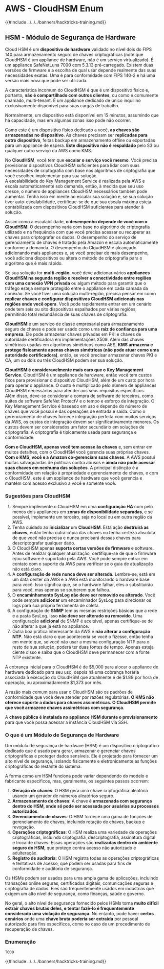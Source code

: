 # AWS - CloudHSM Enum

{{#include ../../../banners/hacktricks-training.md}}

## HSM - Módulo de Segurança de Hardware

Cloud HSM é um **dispositivo de hardware** validado no nível dois do FIPS 140 para armazenamento seguro de chaves criptográficas (note que CloudHSM é um appliance de hardware, não é um serviço virtualizado). É um appliance SafeNetLuna 7000 com 5.3.13 pré-carregado. Existem duas versões de firmware e a escolha de qual usar depende realmente das suas necessidades exatas. Uma é para conformidade com FIPS 140-2 e há uma versão mais nova que pode ser utilizada.

A característica incomum do CloudHSM é que é um dispositivo físico e, portanto, **não é compartilhado com outros clientes**, ou como é comumente chamado, multi-tenant. É um appliance dedicado de único inquilino exclusivamente disponível para suas cargas de trabalho.

Normalmente, um dispositivo está disponível em 15 minutos, assumindo que há capacidade, mas em algumas zonas isso pode não ocorrer.

Como este é um dispositivo físico dedicado a você, **as chaves são armazenadas no dispositivo**. As chaves precisam ser **replicadas para outro dispositivo**, feitas backup em armazenamento offline ou exportadas para um appliance de espera. **Este dispositivo não é respaldado** pelo S3 ou qualquer outro serviço da AWS como KMS.

No **CloudHSM**, você tem que **escalar o serviço você mesmo**. Você precisa provisionar dispositivos CloudHSM suficientes para lidar com suas necessidades de criptografia com base nos algoritmos de criptografia que você escolheu implementar para sua solução.\
A escalabilidade do Key Management Service é realizada pela AWS e escala automaticamente sob demanda, então, à medida que seu uso cresce, o número de appliances CloudHSM necessários também pode aumentar. Tenha isso em mente ao escalar sua solução e, se sua solução tiver auto-escalabilidade, certifique-se de que sua escala máxima esteja contabilizada com dispositivos CloudHSM suficientes para atender à solução.

Assim como a escalabilidade, **o desempenho depende de você com o CloudHSM**. O desempenho varia com base no algoritmo de criptografia utilizado e na frequência com que você precisa acessar ou recuperar as chaves para criptografar os dados. O desempenho do serviço de gerenciamento de chaves é tratado pela Amazon e escala automaticamente conforme a demanda. O desempenho do CloudHSM é alcançado adicionando mais appliances e, se você precisar de mais desempenho, você adiciona dispositivos ou altera o método de criptografia para o algoritmo que é mais rápido.

Se sua solução for **multi-região**, você deve adicionar vários **appliances CloudHSM na segunda região e resolver a conectividade entre regiões com uma conexão VPN privada** ou algum método para garantir que o tráfego esteja sempre protegido entre o appliance em cada camada da conexão. Se você tiver uma solução multi-região, precisa pensar em como **replicar chaves e configurar dispositivos CloudHSM adicionais nas regiões onde você opera**. Você pode rapidamente entrar em um cenário onde tem seis ou oito dispositivos espalhados por várias regiões, permitindo total redundância de suas chaves de criptografia.

**CloudHSM** é um serviço de classe empresarial para armazenamento seguro de chaves e pode ser usado como uma **raiz de confiança para uma empresa**. Ele pode armazenar chaves privadas em PKI e chaves de autoridade certificadora em implementações X509. Além das chaves simétricas usadas em algoritmos simétricos como AES, **KMS armazena e protege fisicamente apenas chaves simétricas (não pode atuar como uma autoridade certificadora)**, então, se você precisar armazenar chaves PKI e CA, um ou dois ou três CloudHSM podem ser sua solução.

**CloudHSM é consideravelmente mais caro que o Key Management Service**. CloudHSM é um appliance de hardware, então você tem custos fixos para provisionar o dispositivo CloudHSM, além de um custo por hora para operar o appliance. O custo é multiplicado pelo número de appliances CloudHSM necessários para atender aos seus requisitos específicos.\
Além disso, deve-se considerar a compra de software de terceiros, como suítes de software SafeNet ProtectV e o tempo e esforço de integração. O Key Management Service é baseado em uso e depende do número de chaves que você possui e das operações de entrada e saída. Como o gerenciamento de chaves fornece integração perfeita com muitos serviços da AWS, os custos de integração devem ser significativamente menores. Os custos devem ser considerados um fator secundário em soluções de criptografia. A criptografia é tipicamente usada para segurança e conformidade.

**Com o CloudHSM, apenas você tem acesso às chaves** e, sem entrar em muitos detalhes, com o CloudHSM você gerencia suas próprias chaves. **Com o KMS, você e a Amazon co-gerenciam suas chaves**. A AWS possui muitas salvaguardas de políticas contra abusos e **ainda não pode acessar suas chaves em nenhuma das soluções**. A principal distinção é a conformidade em relação à propriedade e gerenciamento de chaves, e com o CloudHSM, este é um appliance de hardware que você gerencia e mantém com acesso exclusivo a você e somente você.

### Sugestões para CloudHSM

1. Sempre implemente o CloudHSM em uma **configuração HA** com pelo menos dois appliances em **zonas de disponibilidade separadas**, e se possível, implemente um terceiro, seja no local ou em outra região da AWS.
2. Tenha cuidado ao **inicializar** um **CloudHSM**. Esta ação **destruirá as chaves**, então tenha outra cópia das chaves ou tenha certeza absoluta de que você não precisa e nunca precisará dessas chaves para descriptografar qualquer dado.
3. O CloudHSM apenas **suporta certas versões de firmware** e software. Antes de realizar qualquer atualização, certifique-se de que o firmware e/ou software é suportado pela AWS. Você pode sempre entrar em contato com o suporte da AWS para verificar se o guia de atualização não está claro.
4. A **configuração de rede nunca deve ser alterada.** Lembre-se, está em um data center da AWS e a AWS está monitorando o hardware base para você. Isso significa que, se o hardware falhar, eles o substituirão para você, mas apenas se souberem que falhou.
5. O **encaminhamento SysLog não deve ser removido ou alterado**. Você pode sempre **adicionar** um encaminhador SysLog para direcionar os logs para sua própria ferramenta de coleta.
6. A configuração de **SNMP** tem as mesmas restrições básicas que a rede e a pasta SysLog. Isso **não deve ser alterado ou removido**. Uma configuração **adicional** de SNMP é aceitável, apenas certifique-se de não alterar a que já está no appliance.
7. Outra boa prática interessante da AWS é **não alterar a configuração NTP**. Não está claro o que aconteceria se você o fizesse, então tenha em mente que, se você não usar a mesma configuração NTP para o resto de sua solução, poderá ter duas fontes de tempo. Apenas esteja ciente disso e saiba que o CloudHSM deve permanecer com a fonte NTP existente.

A cobrança inicial para o CloudHSM é de $5,000 para alocar o appliance de hardware dedicado para seu uso, depois há uma cobrança horária associada à execução do CloudHSM que atualmente é de $1.88 por hora de operação, ou aproximadamente $1,373 por mês.

A razão mais comum para usar o CloudHSM são os padrões de conformidade que você deve atender por razões regulatórias. **O KMS não oferece suporte a dados para chaves assimétricas. O CloudHSM permite que você armazene chaves assimétricas com segurança**.

A **chave pública é instalada no appliance HSM durante o provisionamento** para que você possa acessar a instância CloudHSM via SSH.

### O que é um Módulo de Segurança de Hardware

Um módulo de segurança de hardware (HSM) é um dispositivo criptográfico dedicado que é usado para gerar, armazenar e gerenciar chaves criptográficas e proteger dados sensíveis. Ele é projetado para fornecer um alto nível de segurança, isolando fisicamente e eletronicamente as funções criptográficas do restante do sistema.

A forma como um HSM funciona pode variar dependendo do modelo e fabricante específicos, mas, geralmente, os seguintes passos ocorrem:

1. **Geração de chaves**: O HSM gera uma chave criptográfica aleatória usando um gerador de números aleatórios seguro.
2. **Armazenamento de chaves**: A chave é **armazenada com segurança dentro do HSM, onde só pode ser acessada por usuários ou processos autorizados**.
3. **Gerenciamento de chaves**: O HSM fornece uma gama de funções de gerenciamento de chaves, incluindo rotação de chaves, backup e revogação.
4. **Operações criptográficas**: O HSM realiza uma variedade de operações criptográficas, incluindo criptografia, descriptografia, assinatura digital e troca de chaves. Essas operações são **realizadas dentro do ambiente seguro do HSM**, que protege contra acesso não autorizado e adulteração.
5. **Registro de auditoria**: O HSM registra todas as operações criptográficas e tentativas de acesso, que podem ser usadas para fins de conformidade e auditoria de segurança.

Os HSMs podem ser usados para uma ampla gama de aplicações, incluindo transações online seguras, certificados digitais, comunicações seguras e criptografia de dados. Eles são frequentemente usados em indústrias que exigem um alto nível de segurança, como finanças, saúde e governo.

No geral, o alto nível de segurança fornecido pelos HSMs torna **muito difícil extrair chaves brutas deles, e tentar fazê-lo é frequentemente considerado uma violação de segurança**. No entanto, pode haver **certos cenários** onde uma **chave bruta poderia ser extraída** por pessoal autorizado para fins específicos, como no caso de um procedimento de recuperação de chaves.

### Enumeração
```
TODO
```
{{#include ../../../banners/hacktricks-training.md}}
